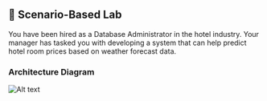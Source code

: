
## 📝 Scenario-Based Lab
You have been hired as a Database Administrator in the hotel industry. Your manager has tasked you with developing a system that can help predict hotel room prices based on weather forecast data.

### Architecture Diagram
![Alt text](https://github.com/user-attachments/assets/48baa8a5-3c2e-4ff6-8f76-eeaea4ade2df)


